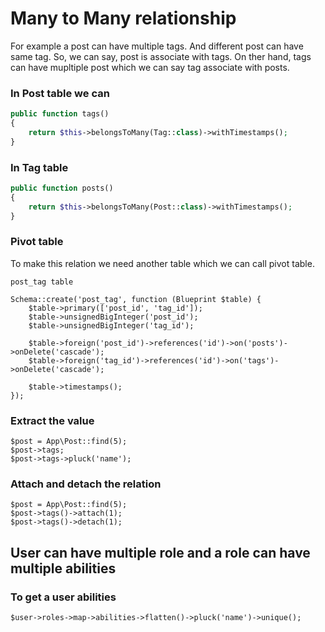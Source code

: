 # Many to Many relationship

For example a post can have multiple tags. And different post can have same tag. So, we can say, post is associate with tags. On ther hand, tags can have mupltiple post which we can say tag associate with posts.

### In Post table we can

```PHP
public function tags()
{
    return $this->belongsToMany(Tag::class)->withTimestamps();
}
```

### In Tag table

```PHP
public function posts()
{
    return $this->belongsToMany(Post::class)->withTimestamps();
}
```

### Pivot table

To make this relation we need another table which we can call pivot table.

```
post_tag table

Schema::create('post_tag', function (Blueprint $table) {
    $table->primary(['post_id', 'tag_id']);
    $table->unsignedBigInteger('post_id');
    $table->unsignedBigInteger('tag_id');

    $table->foreign('post_id')->references('id')->on('posts')->onDelete('cascade');
    $table->foreign('tag_id')->references('id')->on('tags')->onDelete('cascade');

    $table->timestamps();
});
```

### Extract the value

```
$post = App\Post::find(5);
$post->tags;
$post->tags->pluck('name');
```

### Attach and detach the relation

```
$post = App\Post::find(5);
$post->tags()->attach(1);
$post->tags()->detach(1);
```

## User can have multiple role and a role can have multiple abilities

### To get a user abilities

```
$user->roles->map->abilities->flatten()->pluck('name')->unique();
```
